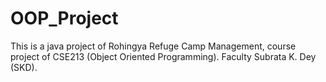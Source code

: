 # OOP_Project
This is a java project of Rohingya Refuge Camp Management, course project of CSE213 (Object Oriented Programming). Faculty Subrata K. Dey (SKD).
